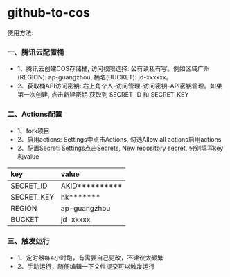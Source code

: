 # github-to-cos

使用方法:

### 一、腾讯云配置桶

* 1、腾讯云创建COS存储桶, 访问权限选择: 公有读私有写。例如区域广州(REGION): ap-guangzhou, 桶名(BUCKET): jd-xxxxxx。
* 2、获取桶API访问密钥: 右上角个人-访问管理-访问密钥-API密钥管理。如果第一次创建, 点击新建密钥
获取到 SECRET_ID 和 SECRET_KEY

### 二、Actions配置


* 1、fork项目
* 2、启用actions: Settings中点击Actions, 勾选Allow all actions启用actions
* 2、配置Secret: Settings点击Secrets, New repository secret, 分别填写key和value

|  key   | value  |
|  :----  | :----  |
| SECRET_ID  | AKID********** |
| SECRET_KEY  | hk******* |
| REGION  | ap-guangzhou |
| BUCKET  | jd-xxxxx |

### 三、触发运行
* 1、定时器每4小时跑，有需要自己更改，不建议太频繁
* 2、手动运行，随便编辑一下文件提交可以触发运行
